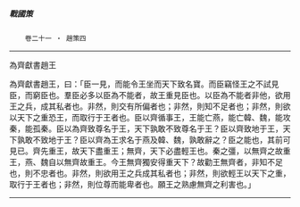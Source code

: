 

##### 戰國策
　　`卷二十一 ‧ 趙策四`

* * *

為齊獻書趙王

為齊獻書趙王，曰：「臣一見，而能令王坐而天下致名寶。而臣竊怪王之不試見臣，而窮臣也。羣臣必多以臣為不能者，故王重見臣也。以臣為不能者非他，欲用王之兵，成其私者也。非然，則交有所偏者也；非然，則知不足者也；非然，則欲以天下之重恐王，而取行于王者也。臣以齊循事王，王能亡燕，能亡韓、魏，能攻秦，能孤秦。臣以為齊致尊名于王，天下孰敢不致尊名于王？臣以齊致地于王，天下孰敢不致地于王？臣以齊為王求名于燕及韓、魏，孰敢辭之？臣之能也，其前可見已。齊先重王，故天下盡重王；無齊，天下必盡輕王也。秦之彊，以無齊之故重王，燕、魏自以無齊故重王。今王無齊獨安得重天下？故勸王無齊者，非知不足也，則不忠者也。非然，則欲用王之兵成其私者也；非然，則欲輕王以天下之重，取行于王者也；非然，則位尊而能卑者也。願王之熟慮無齊之利害也。」

* * *

